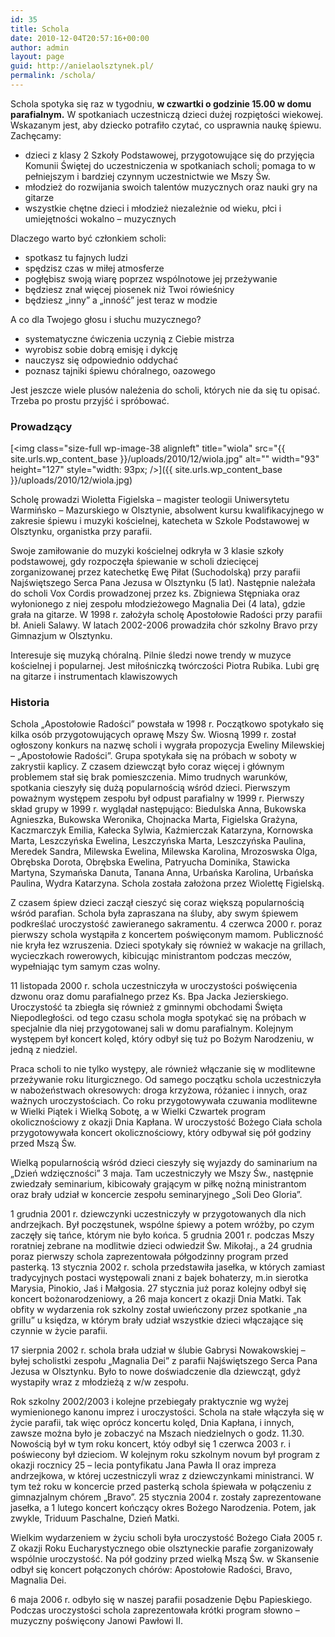 ```yaml
---
id: 35
title: Schola
date: 2010-12-04T20:57:16+00:00
author: admin
layout: page
guid: http://anielaolsztynek.pl/
permalink: /schola/
---
```


Schola spotyka się raz w tygodniu, **w czwartki o godzinie 15.00 w domu parafialnym.** W spotkaniach uczestniczą dzieci dużej rozpiętości wiekowej. Wskazanym jest, aby dziecko potrafiło czytać, co usprawnia naukę śpiewu. Zachęcamy:

- dzieci z klasy 2 Szkoły Podstawowej, przygotowujące się do przyjęcia Komunii Świętej do uczestniczenia w spotkaniach scholi;
  pomaga to w pełniejszym i bardziej czynnym uczestnictwie we Mszy Św.
- młodzież do rozwijania swoich talentów muzycznych oraz nauki gry na gitarze
- wszystkie chętne dzieci i młodzież niezależnie od wieku, płci i umiejętności wokalno &#8211; muzycznych

Dlaczego warto być członkiem scholi:

- spotkasz tu fajnych ludzi
- spędzisz czas w miłej atmosferze
- pogłębisz swoją wiarę poprzez wspólnotowe jej przeżywanie
- będziesz znał więcej piosenek niż Twoi rówieśnicy
- będziesz &#8222;inny&#8221; a &#8222;inność&#8221; jest teraz w modzie

A co dla Twojego głosu i słuchu muzycznego?

- systematyczne ćwiczenia uczynią z Ciebie mistrza
- wyrobisz sobie dobrą emisję i dykcję
- nauczysz się odpowiednio oddychać
- poznasz tajniki śpiewu chóralnego, oazowego

Jest jeszcze wiele plusów należenia do scholi, których nie da się tu opisać. Trzeba po prostu przyjść i spróbować.

### Prowadzący

[<img class="size-full wp-image-38 alignleft" title="wiola" src="{{ site.urls.wp_content_base }}/uploads/2010/12/wiola.jpg" alt="" width="93" height="127" style="width: 93px; />]({{ site.urls.wp_content_base }}/uploads/2010/12/wiola.jpg)

Scholę prowadzi Wioletta Figielska &#8211; magister teologii Uniwersytetu Warmińsko &#8211; Mazurskiego w Olsztynie, absolwent kursu kwalifikacyjnego w zakresie śpiewu i muzyki kościelnej, katecheta w Szkole Podstawowej w Olsztynku, organistka przy parafii.

Swoje zamiłowanie do muzyki kościelnej odkryła w 3 klasie szkoły podstawowej, gdy rozpoczęła śpiewanie w scholi dziecięcej zorganizowanej przez katechetkę Ewę Piłat (Suchodolską) przy parafii Najświętszego Serca Pana Jezusa w Olsztynku (5 lat). Następnie należała do scholi Vox Cordis prowadzonej przez ks. Zbigniewa Stępniaka oraz wyłonionego z niej zespołu młodzieżowego Magnalia Dei (4 lata), gdzie grała na gitarze. W 1998 r. założyła scholę Apostołowie Radości przy parafii bł. Anieli Salawy. W latach 2002-2006 prowadziła chór szkolny Bravo przy Gimnazjum w Olsztynku.

Interesuje się muzyką chóralną. Pilnie śledzi nowe trendy w muzyce kościelnej i popularnej. Jest miłośniczką twórczości Piotra Rubika. Lubi grę na gitarze i instrumentach klawiszowych

### Historia

Schola &#8222;Apostołowie Radości&#8221; powstała w 1998 r. Początkowo spotykało się kilka osób przygotowujących oprawę Mszy Św. Wiosną 1999 r. został ogłoszony konkurs na nazwę scholi i wygrała propozycja Eweliny Milewskiej &#8211; &#8222;Apostołowie Radości&#8221;. Grupa spotykała się na próbach w soboty w zakrystii kaplicy. Z czasem dziewcząt było coraz więcej i głównym problemem stał się brak pomieszczenia. Mimo trudnych warunków, spotkania cieszyły się dużą popularnością wśród dzieci. Pierwszym poważnym występem zespołu był odpust parafialny w 1999 r. Pierwszy skład grupy w 1999 r. wyglądał następująco: Biedulska Anna, Bukowska Agnieszka, Bukowska Weronika, Chojnacka Marta, Figielska Grażyna, Kaczmarczyk Emilia, Kałecka Sylwia, Kaźmierczak Katarzyna, Kornowska Marta, Leszczyńska Ewelina, Leszczyńska Marta, Leszczyńska Paulina, Meredek Sandra, Milewska Ewelina, Milewska Karolina, Mrozoswska Olga, Obrębska Dorota, Obrębska Ewelina, Patryucha Dominika, Stawicka Martyna, Szymańska Danuta, Tanana Anna, Urbańska Karolina, Urbańska Paulina, Wydra Katarzyna. Schola została założona przez Wiolettę Figielską.

Z czasem śpiew dzieci zaczął cieszyć się coraz większą popularnością wśród parafian. Schola była zapraszana na śluby, aby swym śpiewem podkreślać uroczystość zawieranego sakramentu. 4 czerwca 2000 r. poraz pierwszy schola wystąpiła z koncertem poświęconym mamom. Publiczność nie kryła łez wzruszenia. Dzieci spotykały się również w wakacje na grillach, wycieczkach rowerowych, kibicując ministrantom podczas meczów, wypełniając tym samym czas wolny.

11 listopada 2000 r. schola uczestniczyła w uroczystości poświęcenia dzwonu oraz domu parafialnego przez Ks. Bpa Jacka Jezierskiego. Uroczystość ta zbiegła się również z gminnymi obchodami Święta Niepodległości. od tego czasu schola mogła spotykać się na próbach w specjalnie dla niej przygotowanej sali w domu parafialnym. Kolejnym występem był koncert kolęd, który odbył się tuż po Bożym Narodzeniu, w jedną z niedziel.

Praca scholi to nie tylko występy, ale również włączanie się w modlitewne przeżywanie roku liturgicznego. Od samego początku schola uczestniczyła w nabożeństwach okresowych: droga krzyżowa, różaniec i innych, oraz ważnych uroczystościach. Co roku przygotowywała czuwania modlitewne w Wielki Piątek i Wielką Sobotę, a w Wielki Czwartek program okolicznościowy z okazji Dnia Kapłana. W uroczystość Bożego Ciała schola przygotowywała koncert okolicznościowy, który odbywał się pół godziny przed Mszą Św.

Wielką popularnością wśród dzieci cieszyły się wyjazdy do saminarium na &#8222;Dzień wdzięczności&#8221; 3 maja. Tam uczestniczyły we Mszy Św., następnie zwiedzały seminarium, kibicowały grającym w piłkę nożną ministrantom oraz brały udział w koncercie zespołu seminaryjnego &#8222;Soli Deo Gloria&#8221;.

1 grudnia 2001 r. dziewczynki uczestniczyły w przygotowanych dla nich andrzejkach. Był poczęstunek, wspólne śpiewy a potem wróżby, po czym zaczęły się tańce, którym nie było końca. 5 grudnia 2001 r. podczas Mszy roratniej zebrane na modlitwie dzieci odwiedził Św. Mikołaj., a 24 grudnia poraz pierwszy schola zaprezentowała półgodzinny program przed pasterką. 13 stycznia 2002 r. schola przedstawiła jasełka, w których zamiast tradycyjnych postaci występowali znani z bajek bohaterzy, m.in sierotka Marysia, Pinokio, Jaś i Małgosia. 27 stycznia już poraz kolejny odbył się koncert bożonarodzeniowy, a 26 maja koncert z okazji Dnia Matki. Tak obfity w wydarzenia rok szkolny został uwieńczony przez spotkanie &#8222;na grillu&#8221; u księdza, w którym brały udział wszystkie dzieci włączające się czynnie w życie parafii.

17 sierpnia 2002 r. schola brała udział w ślubie Gabrysi Nowakowskiej &#8211; byłej scholistki zespołu &#8222;Magnalia Dei&#8221; z parafii Najświętszego Serca Pana Jezusa w Olsztynku. Było to nowe doświadczenie dla dziewcząt, gdyż wystapiły wraz z młodzieżą z w/w zespołu.

Rok szkolny 2002/2003 i kolejne przebiegały praktycznie wg wyżej wymienionego kanonu imprez i uroczystości. Schola na stałe włączyła się w życie parafii, tak więc oprócz koncertu kolęd, Dnia Kapłana, i innych, zawsze można było je zobaczyć na Mszach niedzielnych o godz. 11.30. Nowością był w tym roku koncert, któy odbył się 1 czerwca 2003 r. i poświecony był dzieciom. W kolejnym roku szkolnym novum był program z okazji rocznicy 25 &#8211; lecia pontyfikatu Jana Pawła II oraz impreza andrzejkowa, w której uczestniczyli wraz z dziewczynkami ministranci. W tym też roku w koncercie przed pasterką schola śpiewała w połączeniu z gimnazjalnym chórem &#8222;Bravo&#8221;. 25 stycznia 2004 r. zostały zaprezentowane jasełka, a 1 lutego koncert kończący okres Bożego Narodzenia. Potem, jak zwykle, Triduum Paschalne, Dzień Matki.

Wielkim wydarzeniem w życiu scholi była uroczystość Bożego Ciała 2005 r. Z okazji Roku Eucharystycznego obie olsztyneckie parafie zorganizowały wspólnie uroczystość. Na pół godziny przed wielką Mszą Św. w Skansenie odbył się koncert połączonych chórów: Apostołowie Radości, Bravo, Magnalia Dei.

6 maja 2006 r. odbyło się w naszej parafii posadzenie Dębu Papieskiego. Podczas uroczystości schola zaprezentowała krótki program słowno &#8211; muzyczny poświęcony Janowi Pawłowi II.
